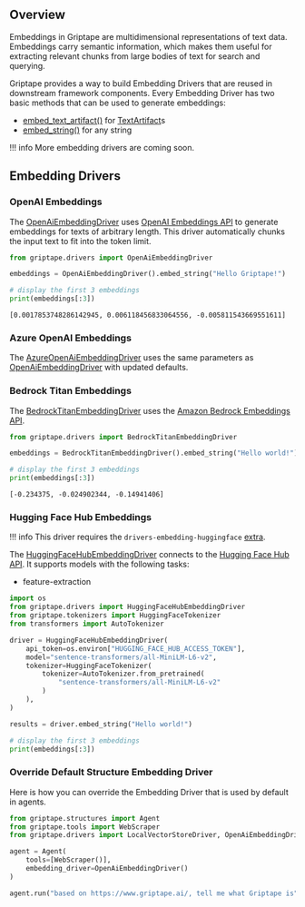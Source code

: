 ## Overview
Embeddings in Griptape are multidimensional representations of text data. Embeddings carry semantic information, which makes them useful for extracting relevant chunks from large bodies of text for search and querying.

Griptape provides a way to build Embedding Drivers that are reused in downstream framework components. Every Embedding Driver has two basic methods that can be used to generate embeddings:

* [embed_text_artifact()](../../reference/griptape/drivers/embedding/base_embedding_driver.md#griptape.drivers.embedding.base_embedding_driver.BaseEmbeddingDriver.embed_text_artifact) for [TextArtifact](../../reference/griptape/artifacts/text_artifact.md)s
* [embed_string()](../../reference/griptape/drivers/embedding/base_embedding_driver.md#griptape.drivers.embedding.base_embedding_driver.BaseEmbeddingDriver.embed_string) for any string

!!! info
    More embedding drivers are coming soon.

## Embedding Drivers

### OpenAI Embeddings

The [OpenAiEmbeddingDriver](../../reference/griptape/drivers/embedding/openai_embedding_driver.md) uses [OpenAI Embeddings API](https://platform.openai.com/docs/guides/embeddings) to generate embeddings for texts of arbitrary length. This driver automatically chunks the input text to fit into the token limit.

```python
from griptape.drivers import OpenAiEmbeddingDriver

embeddings = OpenAiEmbeddingDriver().embed_string("Hello Griptape!")

# display the first 3 embeddings
print(embeddings[:3])
```
```
[0.0017853748286142945, 0.006118456833064556, -0.005811543669551611]
```

### Azure OpenAI Embeddings

The [AzureOpenAiEmbeddingDriver](../../reference/griptape/drivers/embedding/azure_openai_embedding_driver.md) uses the same parameters as [OpenAiEmbeddingDriver](../../reference/griptape/drivers/embedding/openai_embedding_driver.md)
with updated defaults.

### Bedrock Titan Embeddings
The [BedrockTitanEmbeddingDriver](../../reference/griptape/drivers/embedding/bedrock_titan_embedding_driver.md) uses the [Amazon Bedrock Embeddings API](https://docs.aws.amazon.com/bedrock/latest/userguide/embeddings.html).

```python
from griptape.drivers import BedrockTitanEmbeddingDriver

embeddings = BedrockTitanEmbeddingDriver().embed_string("Hello world!")

# display the first 3 embeddings
print(embeddings[:3])
```
```
[-0.234375, -0.024902344, -0.14941406]
```

### Hugging Face Hub Embeddings

!!! info
    This driver requires the `drivers-embedding-huggingface` [extra](../index.md#extras).

The [HuggingFaceHubEmbeddingDriver](../../reference/griptape/drivers/embedding/hugging_face_hub_embedding_driver.md) connects to the [Hugging Face Hub API](https://huggingface.co/docs/hub/api). It supports models with the following tasks:

- feature-extraction

```python
import os
from griptape.drivers import HuggingFaceHubEmbeddingDriver
from griptape.tokenizers import HuggingFaceTokenizer
from transformers import AutoTokenizer

driver = HuggingFaceHubEmbeddingDriver(
    api_token=os.environ["HUGGING_FACE_HUB_ACCESS_TOKEN"],
    model="sentence-transformers/all-MiniLM-L6-v2",
    tokenizer=HuggingFaceTokenizer(
        tokenizer=AutoTokenizer.from_pretrained(
            "sentence-transformers/all-MiniLM-L6-v2"
        )
    ),
)

results = driver.embed_string("Hello world!")

# display the first 3 embeddings
print(embeddings[:3])
```

### Override Default Structure Embedding Driver
Here is how you can override the Embedding Driver that is used by default in agents. 

```python
from griptape.structures import Agent
from griptape.tools import WebScraper
from griptape.drivers import LocalVectorStoreDriver, OpenAiEmbeddingDriver

agent = Agent(
    tools=[WebScraper()],
    embedding_driver=OpenAiEmbeddingDriver()
)

agent.run("based on https://www.griptape.ai/, tell me what Griptape is")
```
